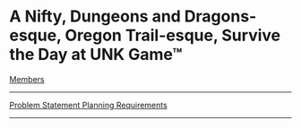 # A Nifty, Dungeons and Dragons-esque, Oregon Trail-esque, Survive the Day at UNK Game™
[Members](https://github.com/SirRexOfRider/CYBR404-UNK-Oregon-Trail/blob/main/Project/Members.md)
<hr>

[Problem Statement   ](https://github.com/SirRexOfRider/CYBR404-UNK-Oregon-Trail/blob/main/Project/Problem%20Statement)
   [Planning   ](https://github.com/SirRexOfRider/CYBR404-UNK-Oregon-Trail/blob/main/Project/Planning/Planning.md)
     [Requirements   ](https://github.com/SirRexOfRider/CYBR404-UNK-Oregon-Trail/blob/main/Project/Requirements/Requirements.md)
<hr>


